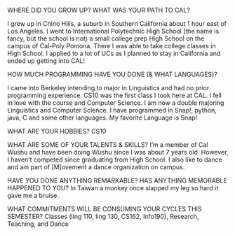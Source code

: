 WHERE DID YOU GROW UP? WHAT WAS YOUR PATH TO CAL?

I grew up in Chino Hills, a suburb in Southern California about 1 hour east of Los Angeles. I went to International Polytechnic High School (the name is fancy, but the school is not) a small college prep High School on the campus of Cal-Poly Pomona. There I was able to take college classes in High School. I applied to a lot of UCs as I planned to stay in California and ended up getting into CAL!

HOW MUCH PROGRAMMING HAVE YOU DONE (& WHAT LANGUAGES)?

I came into Berkeley intending to major in Linguistics and had no prior programming experience. CS10 was the first class I took here at CAL. I fell in love with the course and Computer Science. I am now a double majoring Linguistics and Computer Science. I have programmed in Snap!, python, java, C and some other languages. My favorite Language is Snap!

WHAT ARE YOUR HOBBIES?
CS10 

WHAT ARE SOME OF YOUR TALENTS & SKILLS?
I’m a member of Cal Wushu and have been doing Wushu since I was about 7 years old. However, I haven’t competed since graduating from High School. I also like to dance and am  part of [M]ovement a dance organization on campus.

HAVE YOU DONE ANYTHING REMARKABLE? HAS ANYTHING MEMORABLE HAPPENED TO YOU?
In Taiwan a monkey once slapped my leg so hard it gave me a bruise. 

WHAT COMMITMENTS WILL BE CONSUMING YOUR CYCLES THIS SEMESTER?
Classes (ling 110, ling 130, CS162, Info190), Research, Teaching, and Dance
